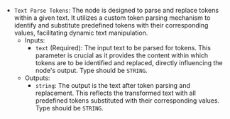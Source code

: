 - `Text Parse Tokens`: The node is designed to parse and replace tokens within a given text. It utilizes a custom token parsing mechanism to identify and substitute predefined tokens with their corresponding values, facilitating dynamic text manipulation.
    - Inputs:
        - `text` (Required): The input text to be parsed for tokens. This parameter is crucial as it provides the content within which tokens are to be identified and replaced, directly influencing the node's output. Type should be `STRING`.
    - Outputs:
        - `string`: The output is the text after token parsing and replacement. This reflects the transformed text with all predefined tokens substituted with their corresponding values. Type should be `STRING`.
